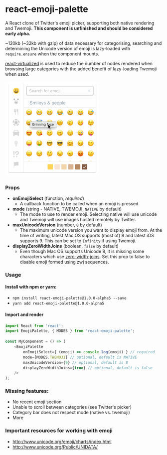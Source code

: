 # react-emoji-palette
A React clone of Twitter's emoji picker, supporting both native rendering and Twemoji. **This component is unfinished and should be considered early alpha.**

~120kb (~32kb with gzip) of data necessary for categorising, searching and determining the Unicode version of emoji is lazy-loaded with `require.ensure` when the component mounts.

[react-virtualized](https://github.com/bvaughn/react-virtualized) is used to reduce the number of nodes rendered when browsing large categories with the added benefit of lazy-loading Twemoji when used.

![](https://github.com/soutar/react-emoji-palette/blob/master/react-emoji-palette.gif)

### Props

* **onEmojiSelect** (function, *required*)
  * A callback function to be called when an emoji is pressed
* **mode** (string - NATIVE, TWEMOJI, `NATIVE` by default)
  * The mode to use to render emoji. Selecting native will use unicode and Twemoji will use images hosted remotely by Twitter.
* **maxUnicodeVersion** (number, `8` by default)
  * The maximum unicode version you want to display emoji from. At the time of writing, latest Mac OS supports (most of) 8 and latest iOS supports 9. This can be set to `Infinity` if using Twemoji.
* **displayZeroWidthJoins** (boolean, `false` by default)
  * Even though Mac OS supports Unicode 8, it is missing some characters which use [zero-width-joins](http://unicode.org/emoji/charts/emoji-zwj-sequences.html). Set this prop to false to disable emoji formed using zwj sequences.

### Usage

#### Install with npm or yarn:
* `npm install react-emoji-palette@1.0.0-alpha5 --save`
* `yarn add react-emoji-palette@1.0.0-alpha5`

#### Import and render

```js
import React from 'react';
import EmojiPalette, { MODES } from 'react-emoji-palette';

const MyComponent = () => (
    <EmojiPalette
        onEmojiSelect={ (emoji) => console.log(emoji) } // required
        mode={MODES.TWEMOJI} // optional, default is NATIVE
        maxUnicodeVersion={9} // optional, default is 8
        displayZeroWidthJoins={true} // optional, default is false
    />
);

```
### Missing features:

* No recent emoji section
* Unable to scroll between categories (see Twitter's picker)
* Category bar does not respect mode (native vs. twemoji)
* More

### Important resources for working with emoji
* http://www.unicode.org/emoji/charts/index.html
* http://www.unicode.org/Public/UNIDATA/
